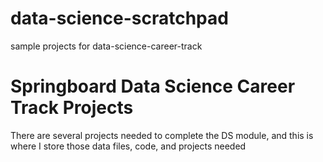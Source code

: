 # data-science-scratchpad
sample projects for data-science-career-track

# Springboard Data Science Career Track Projects
There are several projects needed to complete the DS module, and this is where I store those data files, code, and projects needed
